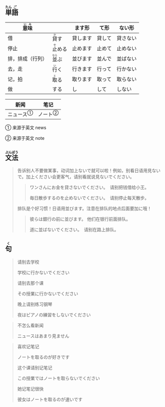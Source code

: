 ## <ruby>単<rt>たん</rt>語<rt>ご</rt></ruby>

| <ruby>意<rt>い</rt>味<rt>み</rt></ruby> |                                | ます形   | て形   | ない形   |
| --------------------------------------- | ------------------------------ | -------- | ------ | -------- |
| 借                                      | <ruby>貸<rt>か</rt>す</ruby>   | 貸します | 貸して | 貸さない |
| 停止                                    | <ruby>止<rt>や</rt>める</ruby> | 止めます | 止めて | 止めない |
| 排，排成（行列）                        | <ruby>並<rt>なら</rt>ぶ</ruby> | 並びます | 並んで | 並ばない |
| 去，走                                  | <ruby>行<rt>い</rt>く</ruby>   | 行きます | 行って | 行かない |
| 记，拍                                  | <ruby>取<rt>と</rt>る</ruby>   | 取ります | 取って | 取らない |
| 做                                      | する                           | し       | して   | しない   |

| 新闻                        | 笔记                      |
| --------------------------- | ------------------------- |
| <a>ニュース</a><sup>①</sup> | <a>ノート</a><sup>②</sup> |

① 来源于英文 news

② 来源于英文 note



## <ruby>文<rt>ぶん</rt>法<rt>ぽう</rt></ruby>

> 告诉别人不要做某事，动词加上ないで就可以啦！例如，别看日语用見ないで。加上ください会更客气，请别看就说見ないでください。
>
> > ワンさんにお金を貸さないでください。　请别把钱借给小王。
> >
> > 毎日散歩するのを止めないでください。　请别停止每天散步。
>
> 
>
> 排队是个好习惯！日语用並びます。注意在排队的地点后面要加に哦！
>
> > 彼らは銀行の前に並びます。	他们在银行前面排队。
> >
> > 道に並ばないでください。　请别在路上排队。



## <ruby>句<rt>く</rt></ruby>

> 请别去学校
>
> 学校に行かないでください
>
> 请别去那个课
>
> その授業に行かないでください
>
> 晚上请别练习钢琴
>
> 夜はピアノの練習をしないでください

> 不怎么看新闻
>
> ニュースはあまり見ません

> 喜欢记笔记
>
> ノートを取るのが好きです
>
> 这个课请别记笔记
>
> この授業ではノートを取らないでください
>
> 她记笔记很快
>
> 彼女はノートを取るのが速いです